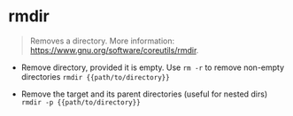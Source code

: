 # rmdir
> Removes a directory.
> More information: <https://www.gnu.org/software/coreutils/rmdir>.

- Remove directory, provided it is empty. Use `rm -r` to remove non-empty directories
`rmdir {{path/to/directory}}`

- Remove the target and its parent directories (useful for nested dirs)
`rmdir -p {{path/to/directory}}`
